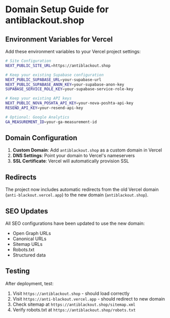 # Domain Setup Guide for antiblackout.shop

## Environment Variables for Vercel

Add these environment variables to your Vercel project settings:

```bash
# Site Configuration
NEXT_PUBLIC_SITE_URL=https://antiblackout.shop

# Keep your existing Supabase configuration
NEXT_PUBLIC_SUPABASE_URL=your-supabase-url
NEXT_PUBLIC_SUPABASE_ANON_KEY=your-supabase-anon-key
SUPABASE_SERVICE_ROLE_KEY=your-supabase-service-role-key

# Keep your existing API keys
NEXT_PUBLIC_NOVA_POSHTA_API_KEY=your-nova-poshta-api-key
RESEND_API_KEY=your-resend-api-key

# Optional: Google Analytics
GA_MEASUREMENT_ID=your-ga-measurement-id
```

## Domain Configuration

1. **Custom Domain**: Add `antiblackout.shop` as a custom domain in Vercel
2. **DNS Settings**: Point your domain to Vercel's nameservers
3. **SSL Certificate**: Vercel will automatically provision SSL

## Redirects

The project now includes automatic redirects from the old Vercel domain (`anti-blackout.vercel.app`) to the new domain (`antiblackout.shop`).

## SEO Updates

All SEO configurations have been updated to use the new domain:

- Open Graph URLs
- Canonical URLs
- Sitemap URLs
- Robots.txt
- Structured data

## Testing

After deployment, test:

1. Visit `https://antiblackout.shop` - should load correctly
2. Visit `https://anti-blackout.vercel.app` - should redirect to new domain
3. Check sitemap at `https://antiblackout.shop/sitemap.xml`
4. Verify robots.txt at `https://antiblackout.shop/robots.txt`
